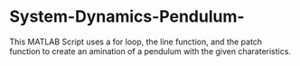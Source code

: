# System-Dynamics-Pendulum-
This MATLAB Script uses a for loop, the line function, and the patch function to create an amination of a pendulum with the given charateristics. 
